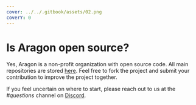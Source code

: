 ```yaml
---
cover: ../../.gitbook/assets/02.png
coverY: 0
---
```


# Is Aragon open source?

Yes, Aragon is a non-profit organization with open source code. All main repositories are stored [here](https://github.com/aragon). Feel free to fork the project and submit your contribution to improve the project together.&#x20;

If you feel uncertain on where to start, please reach out to us at the _#questions_ channel on [Discord](https://discord.com/invite/aragon).
